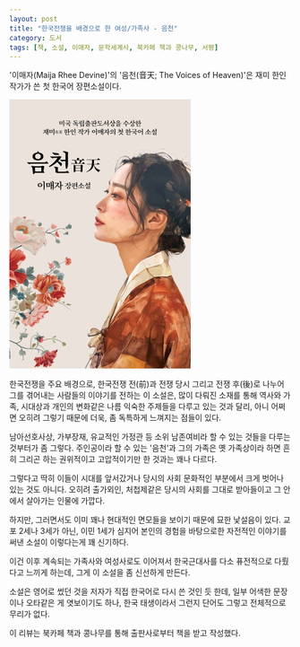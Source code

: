 ```yaml
---
layout: post
title: "한국전쟁을 배경으로 한 여성/가족사 - 음천"
category: 도서
tags: [책, 소설, 이매자, 문학세계사, 북카페 책과 콩나무, 서평]
---
```


'이매자(Maija Rhee Devine)'의
'음천(音天; The Voices of Heaven)'은
재미 한인 작가가 쓴 첫 한국어 장편소설이다.

![표지](/images/book/the-voices-of-heaven-book.jpg)

한국전쟁을 주요 배경으로,
한국전쟁 전(前)과 전쟁 당시 그리고 전쟁 후(後)로 나누어
그를 겪어내는 사람들의 이야기를 전하는 이 소설은,
많이 다뤄진 소재를 통해 역사와 가족, 시대상과 개인의 변화같은
나름 익숙한 주제들을 다루고 있는 것과 달리,
아니 어쩌면 오히려 그렇기 때문에 더욱,
좀 독특하게 느껴지는 점들이 있다.

남아선호사상, 가부장재, 유교적인 가정관 등
소위 남존여비라 할 수 있는 것들을 다루는 것부터가 좀 그렇다.
주인공이라 할 수 있는 '음천'과 그의 가족은
옛 가족상이라 하면 흔히 그리곤 하는
권위적이고 고압적이기만 한 것과는 꽤나 다르다.

그렇다고 딱히 이들이 시대를 앞서갔거나
당시의 사회 문화적인 부분에서 크게 벗어나 있는 것도 아니다.
오히려 출가외인, 처첩제같은 당시의 사회를 그대로 받아들이고 그 안에서 살아가는 인물에 가깝다.

하지만, 그러면서도 이미 꽤나 현대적인 면모들을 보이기 때문에 묘한 낯설음이 있다.
교포 2세나 3세가 아닌, 이민 1세가
심지어 본인의 경험을 바탕으로한 자전적인 이야기를 써낸 소설이 이렇다는게 꽤 신기하다.

이건 이후 계속되는 가족사와 여성사로도 이어져서
한국근대사를 다소 퓨전적으로 다뤘다고 느끼게 하는데,
그게 이 소설을 좀 신선하게 만든다.

소설은 영어로 썼던 것을 저자가 직접 한국어로 다시 쓴 것인 듯 한데,
일부 어색한 문장이나 오타같은 게 엿보이기도 하나,
한국 태생이라서 그런지 단어도 그렇고 전체적으로 무리가 없다.



<div class="im im-info">
이 리뷰는 북카페 책과 콩나무를 통해 출판사로부터 책을 받고 작성했다.
</div>
